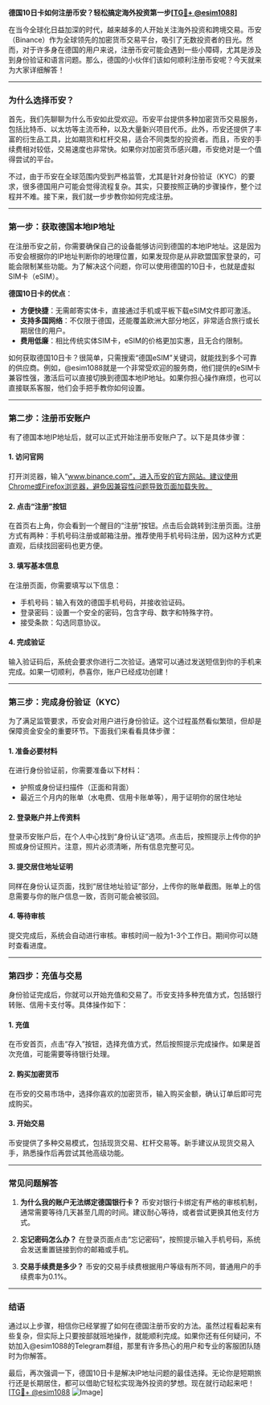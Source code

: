 **德国10日卡如何注册币安？轻松搞定海外投资第一步[[TG💪+ @esim1088](https://t.me/s/esim1088)]**

在当今全球化日益加深的时代，越来越多的人开始关注海外投资和跨境交易。币安（Binance）作为全球领先的加密货币交易平台，吸引了无数投资者的目光。然而，对于许多身在德国的用户来说，注册币安可能会遇到一些小障碍，尤其是涉及到身份验证和语言问题。那么，德国的小伙伴们该如何顺利注册币安呢？今天就来为大家详细解答！

---

### **为什么选择币安？**

首先，我们先聊聊为什么币安如此受欢迎。币安平台提供多种加密货币交易服务，包括比特币、以太坊等主流币种，以及大量新兴项目代币。此外，币安还提供了丰富的衍生品工具，比如期货和杠杆交易，适合不同类型的投资者。而且，币安的手续费相对较低，交易速度也非常快。如果你对加密货币感兴趣，币安绝对是一个值得尝试的平台。

不过，由于币安在全球范围内受到严格监管，尤其是针对身份验证（KYC）的要求，很多德国用户可能会觉得流程复杂。其实，只要按照正确的步骤操作，整个过程并不难。接下来，我们就一步步教你如何完成注册。

---

### **第一步：获取德国本地IP地址**

在注册币安之前，你需要确保自己的设备能够访问到德国的本地IP地址。这是因为币安会根据你的IP地址判断你的地理位置，如果发现你是从非欧盟国家登录的，可能会限制某些功能。为了解决这个问题，你可以使用德国的10日卡，也就是虚拟SIM卡（eSIM）。

**德国10日卡的优点**：
- **方便快捷**：无需邮寄实体卡，直接通过手机或平板下载eSIM文件即可激活。
- **支持多国网络**：不仅限于德国，还能覆盖欧洲大部分地区，非常适合旅行或长期居住的用户。
- **费用低廉**：相比传统实体SIM卡，eSIM的价格更加实惠，且无合约限制。

如何获取德国10日卡？很简单，只需搜索“德国eSIM”关键词，就能找到多个可靠的供应商。例如，@esim1088就是一个非常受欢迎的服务商，他们提供的eSIM卡兼容性强，激活后可以直接切换到德国本地IP地址。如果你担心操作麻烦，也可以直接联系客服，他们会手把手教你如何设置。

---

### **第二步：注册币安账户**

有了德国本地IP地址后，就可以正式开始注册币安账户了。以下是具体步骤：

#### **1. 访问官网**
打开浏览器，输入“www.binance.com”，进入币安的官方网站。建议使用Chrome或Firefox浏览器，避免因兼容性问题导致页面加载失败。

#### **2. 点击“注册”按钮**
在首页右上角，你会看到一个醒目的“注册”按钮。点击后会跳转到注册页面。注册方式有两种：手机号码注册或邮箱注册。推荐使用手机号码注册，因为这种方式更直观，后续找回密码也更方便。

#### **3. 填写基本信息**
在注册页面，你需要填写以下信息：
- 手机号码：输入有效的德国手机号码，并接收验证码。
- 登录密码：设置一个安全的密码，包含字母、数字和特殊字符。
- 接受条款：勾选同意协议。

#### **4. 完成验证**
输入验证码后，系统会要求你进行二次验证。通常可以通过发送短信到你的手机来完成。如果一切顺利，恭喜你，账户已经成功创建！

---

### **第三步：完成身份验证（KYC）**

为了满足监管要求，币安会对用户进行身份验证。这个过程虽然看似繁琐，但却是保障资金安全的重要环节。下面我们来看看具体步骤：

#### **1. 准备必要材料**
在进行身份验证前，你需要准备以下材料：
- 护照或身份证扫描件（正面和背面）
- 最近三个月内的账单（水电费、信用卡账单等），用于证明你的居住地址

#### **2. 登录账户并上传资料**
登录币安账户后，在个人中心找到“身份认证”选项。点击后，按照提示上传你的护照或身份证照片。注意，照片必须清晰，所有信息完整可见。

#### **3. 提交居住地址证明**
同样在身份认证页面，找到“居住地址验证”部分，上传你的账单截图。账单上的信息需要与你的账户信息一致，否则可能会被驳回。

#### **4. 等待审核**
提交完成后，系统会自动进行审核。审核时间一般为1-3个工作日。期间你可以随时查看进度。

---

### **第四步：充值与交易**

身份验证完成后，你就可以开始充值和交易了。币安支持多种充值方式，包括银行转账、信用卡支付等。具体操作如下：

#### **1. 充值**
在币安首页，点击“存入”按钮，选择充值方式，然后按照提示完成操作。如果是首次充值，可能需要等待银行处理。

#### **2. 购买加密货币**
在币安的交易市场中，选择你喜欢的加密货币，输入购买金额，确认订单后即可完成购买。

#### **3. 开始交易**
币安提供了多种交易模式，包括现货交易、杠杆交易等。新手建议从现货交易入手，熟悉操作后再尝试其他高级功能。

---

### **常见问题解答**

1. **为什么我的账户无法绑定德国银行卡？**
   币安对银行卡绑定有严格的审核机制，通常需要等待几天甚至几周的时间。建议耐心等待，或者尝试更换其他支付方式。

2. **忘记密码怎么办？**
   在登录页面点击“忘记密码”，按照提示输入手机号码，系统会发送重置链接到你的邮箱或手机。

3. **交易手续费是多少？**
   币安的交易手续费根据用户等级有所不同，普通用户的手续费率为0.1%。

---

### **结语**

通过以上步骤，相信你已经掌握了如何在德国注册币安的方法。虽然过程看起来有些复杂，但实际上只要按部就班地操作，就能顺利完成。如果你还有任何疑问，不妨加入@esim1088的Telegram群组，那里有许多热心的用户和专业的客服团队随时为你解答。

最后，再次强调一下，德国10日卡是解决IP地址问题的最佳选择。无论你是短期旅行还是长期居住，都可以借助它轻松实现海外投资的梦想。现在就行动起来吧！[[TG💪+ @esim1088](https://t.me/s/esim1088) ![Image](https://i.postimg.cc/4NQfJmqS/Snipaste-2025-05-13-00-14-12.png)]